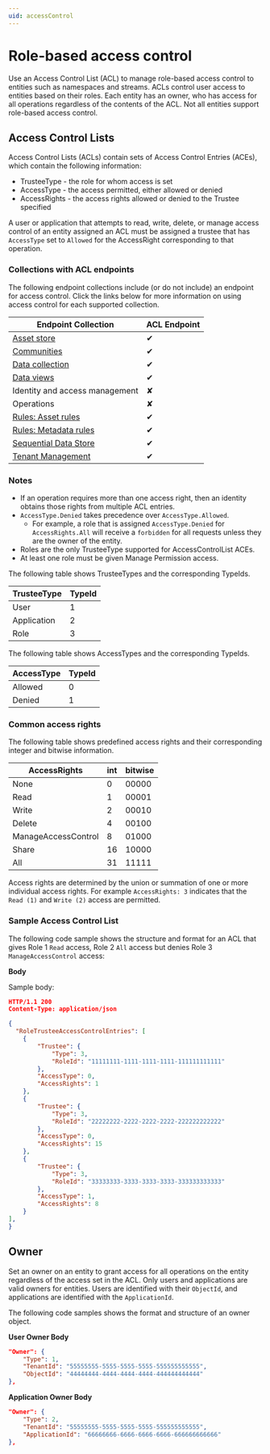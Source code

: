 ```yaml
---
uid: accessControl
---
```


# Role-based access control

Use an Access Control List (ACL) to manage role-based access control to entities such as namespaces and streams. ACLs control user access to entities based on their roles. Each entity has an owner, who has access for all operations regardless of the contents of the ACL. Not all entities support role-based access control.  <!--Angela Flores 6/23/21 We should not talk about unreleased functionality or future functionality in the end-user documentation. Original text "Not all entities in the OCS system support role-based access control at this time, but the list will quickly grow and currently includes Namespaces and several unreleased entities." We should list all the entities that do support an ACL. How does access work for entities that don't support an ACL? -->

## Access Control Lists

Access Control Lists (ACLs) contain sets of Access Control Entries (ACEs), which contain the following information:

- TrusteeType - the role for whom access is set 
- AccessType - the access permitted, either allowed or denied
- AccessRights - the access rights allowed or denied to the Trustee specified 

A user or application that attempts to read, write, delete, or manage access control of an entity assigned an ACL must be assigned a trustee that has `AccessType` set to `Allowed` for the AccessRight corresponding to that operation.

### Collections with ACL endpoints

The following endpoint collections include (or do not include) an endpoint for access control. Click the links below for more information on using access control for each supported collection.

| Endpoint Collection | ACL Endpoint |
|--|--|
| [Asset store](xref:assets-access-control-list) | &#10004; |
| [Communities](xref:community-communities#accesscontrollist) | &#10004; |
| [Data collection](xref:omf-ingress-access-control) | &#10004; |
| [Data views](xref:DataViewsAccessControlAPI) | &#10004; |
| Identity and access management | ✘ |
| Operations | ✘ |
| [Rules: Asset rules](xref:assets-access-control-list) | &#10004; |
| [Rules: Metadata rules](xref:metadata-access-control-list) | &#10004; |
| [Sequential Data Store](xref:sds-access-control-list) | &#10004; |
| [Tenant Management](xref:tenant-root-access-control) | &#10004; |  

### Notes

- If an operation requires more than one access right, then an identity obtains those rights from multiple ACL entries.
- `AccessType.Denied` takes precedence over `AccessType.Allowed`.
  - For example, a role that is assigned `AccessType.Denied` for `AccessRights.All` will receive a `forbidden` for all  requests unless they are the owner of the entity.
- Roles are the only TrusteeType supported for AccessControlList ACEs.
- At least one role must be given Manage Permission access.

The following table shows TrusteeTypes and the corresponding TypeIds.

| TrusteeType           | TypeId |
|-----------------------|--------|
| User                  | 1      |
| Application           | 2      |
| Role                  | 3      |

The following table shows AccessTypes and the corresponding TypeIds.

| AccessType            | TypeId |
|-----------------------|--------|
| Allowed               | 0      |
| Denied                | 1      |

### Common access rights
The following table shows predefined access rights and their corresponding integer and bitwise information.

| AccessRights          | int  | bitwise |
|-----------------------|------|---------|
| None                  | 0    |   00000 |
| Read                  | 1    |   00001 |
| Write                 | 2    |   00010 |
| Delete                | 4    |   00100 |
| ManageAccessControl   | 8    |   01000 |
| Share                 | 16   |   10000 |
| All                   | 31   |   11111 |

Access rights are determined by the union or summation of one or more individual access rights. For example `AccessRights: 3` indicates that the `Read (1)` and `Write (2)` access are permitted.

### Sample Access Control List

The following code sample shows the structure and format for an ACL that gives Role 1 `Read` access, Role 2 `All` access but denies Role 3 `ManageAccessControl` access:

**Body**

Sample  body:

```json
HTTP/1.1 200
Content-Type: application/json

{
  "RoleTrusteeAccessControlEntries": [
    {
    	"Trustee": {
    		"Type": 3,
    		"RoleId": "11111111-1111-1111-1111-111111111111"
    	},
    	"AccessType": 0,
    	"AccessRights": 1
    },
    {
		"Trustee": {
			"Type": 3,
    		"RoleId": "22222222-2222-2222-2222-222222222222"
    	},
    	"AccessType": 0,
    	"AccessRights": 15
    },
    {
		"Trustee": {
    		"Type": 3,
    		"RoleId": "33333333-3333-3333-3333-333333333333"
    	},
    	"AccessType": 1,
    	"AccessRights": 8
	}
],
}
```

## Owner

Set an owner on an entity to grant access for all operations on the entity regardless of the access set in the ACL. Only users and applications are valid owners for entities. Users are identified with their `ObjectId`, and applications are identified with the `ApplicationId`.

The following code samples shows the format and structure of an owner object.

**User Owner Body**

```json
"Owner": {
	"Type": 1,
	"TenantId": "55555555-5555-5555-5555-555555555555",
	"ObjectId": "44444444-4444-4444-4444-444444444444"
},
```

**Application Owner Body**

```json
"Owner": {
	"Type": 2,
	"TenantId": "55555555-5555-5555-5555-555555555555",
	"ApplicationId": "66666666-6666-6666-6666-666666666666"
},
```
